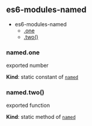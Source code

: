 <a name="module_es6-modules-named"></a>
## es6-modules-named
  

* es6-modules-named
    * [.one](#module_es6-modules-named.one)
    * [.two()](#module_es6-modules-named.two)


<a name="module_es6-modules-named.one"></a>
### named.one
exported number

**Kind**: static constant of [`named`](#module_es6-modules-named)


<a name="module_es6-modules-named.two"></a>
### named.two()
exported function

**Kind**: static method of [`named`](#module_es6-modules-named)


